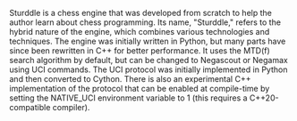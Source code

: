 Sturddle is a chess engine that was developed from scratch to help the author learn about chess programming.
Its name, "Sturddle," refers to the hybrid nature of the engine, which combines various technologies and techniques.
The engine was initially written in Python, but many parts have since been rewritten in C++ for better performance.
It uses the MTD(f) search algorithm by default, but can be changed to Negascout or Negamax using UCI commands.
The UCI protocol was initially implemented in Python and then converted to Cython. There is also an experimental
C++ implementation of the protocol that can be enabled at compile-time by setting the NATIVE_UCI environment variable
to 1 (this requires a C++20-compatible compiler).
